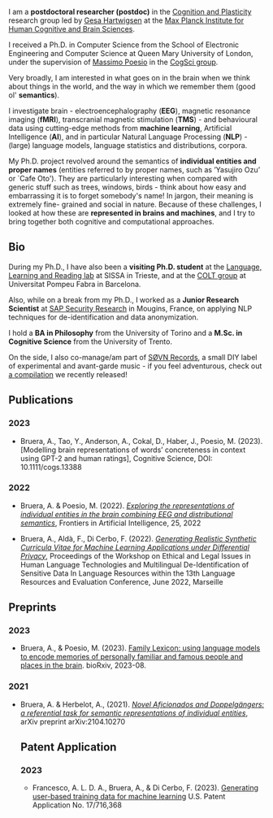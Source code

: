 I am a **postdoctoral researcher (postdoc)** in the [Cognition and Plasticity](./https://www.cbs.mpg.de/independent-research-groups/cognition-and-plasticity) research group led by [Gesa Hartwigsen]() at the [Max Planck Institute for Human Cognitive and Brain Sciences](https://www.cbs.mpg.de/en).

I received a Ph.D. in Computer Science from the School of Electronic Engineering and Computer Science at Queen Mary University of London, under the supervision of [Massimo Poesio](./https://scholar.google.com/citations?user=89aa1X0AAAAJ&hl=it&oi=ao) in the [CogSci group](./http://cogsci.eecs.qmul.ac.uk). 

Very broadly, I am interested in what goes on in the brain when we think about things in the world, and the way in which we remember them (good ol' **semantics**). 

I investigate brain - electroencephalography (**EEG**), magnetic resonance imaging (**fMRI**), transcranial magnetic stimulation (**TMS**) - and behavioural data using cutting-edge methods from **machine learning**, Artificial Intelligence (**AI**), and in particular Natural Language Processing (**NLP**) - (large) language models, language statistics and distributions, corpora.

My Ph.D. project revolved around the semantics of **individual entities and proper names** (entities referred to by proper names, such as ’Yasujiro Ozu’ or `Cafe Oto'). They are particularly interesting when compared with generic stuff such as trees, windows, birds - think about how easy and embarrassing it is to forget somebody's name! In jargon, their meaning is extremely fine- grained and social in nature. Because of these challenges, I looked at how these are **represented in brains and machines**, and I try to bring together both cognitive and computational approaches.

## Bio

During my Ph.D., I have also been a **visiting Ph.D. student** at the [Language, Learning and Reading lab](./https://lrlac.sissa.it) at SISSA in Trieste, and at the [COLT group](./https://www.upf.edu/web/colt) at Universitat Pompeu Fabra in Barcelona. 

Also, while on a break from my Ph.D., I worked as a **Junior Research Scientist** at [SAP Security Research](./https://blogs.sap.com/2020/10/09/why-are-we-doing-security-research-at-sap/) in Mougins, France, on applying NLP techniques for de-identification and data anonymization. 

I hold a **BA in Philosophy** from the University of Torino and a **M.Sc. in Cognitive Science** from the University of Trento.

On the side, I also co-manage/am part of [SØVN Records](./https://sovnrecords.bandcamp.com), a small DIY label of experimental and avant-garde music - if you feel adventurous, check out [a compilation](./https://sovnrecords.bandcamp.com/album/music-for-queuing-at-the-supermarket)  we recently released!

## Publications

### 2023

- Bruera, A., Tao, Y., Anderson, A., Cokal, D., Haber, J., Poesio, M. (2023). [Modelling brain representations of words’ concreteness in context using GPT-2 and human ratings], Cognitive Science, DOI: 10.1111/cogs.13388

### 2022

- Bruera, A. & Poesio, M. (2022). [_Exploring the representations of individual entities in the brain combining EEG and distributional semantics_](./https://www.frontiersin.org/articles/10.3389/frai.2022.796793/full), Frontiers in Artificial Intelligence, 25, 2022

- Bruera, A., Aldà, F., Di Cerbo, F. (2022). [_Generating Realistic Synthetic Curricula Vitae for Machine Learning Applications under Differential Privacy_](./http://www.lrec-conf.org/proceedings/lrec2022/workshops/LEGAL/pdf/2022.legal-1.11.pdf), Proceedings of the Workshop on Ethical and Legal Issues in Human Language Technologies and Multilingual De-Identification of Sensitive Data In Language Resources within the 13th Language Resources and Evaluation Conference, June 2022, Marseille

## Preprints

### 2023

- Bruera, A., & Poesio, M. (2023). [Family Lexicon: using language models to encode memories of personally familiar and famous people and places in the brain](https://www.biorxiv.org/content/10.1101/2023.08.23.554436.abstract). bioRxiv, 2023-08.

### 2021

- Bruera, A. & Herbelot, A., (2021). [_Novel Aficionados and Doppelgängers: a referential task for semantic representations of individual entities_](./https://arxiv.org/abs/2104.10270), arXiv preprint arXiv:2104.10270

  ## Patent Application

  ### 2023

  - Francesco, A. L. D. A., Bruera, A., & Di Cerbo, F. (2023). [Generating user-based training data for machine learning](https://patents.google.com/patent/US20230325776A1/en) U.S. Patent Application No. 17/716,368
